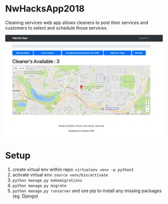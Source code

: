 # NwHacksApp2018
Cleaning services web app allows cleaners to post their services and customers to select and schedule those services.


![Homepage](static/img/homepage.png)

# Setup

1. create virtual env within repo: `virtualenv venv -p python3`
2. activate virtual env: `source venv/bin/activate`
3. `python manage.py makemigrations`
4. `python manage.py migrate`
5. `python manage.py runserver` and use pip to install any missing packages (eg. Django)
